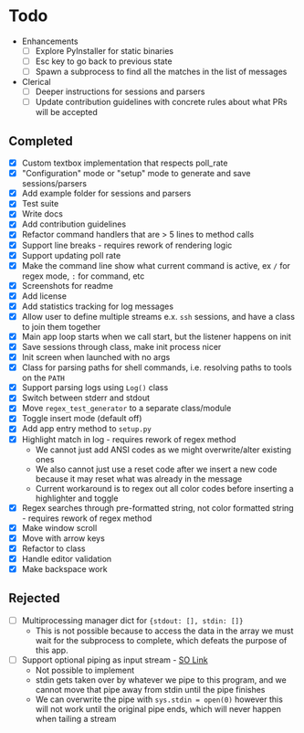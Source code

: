 # Todo

- Enhancements
  - [ ] Explore PyInstaller for static binaries
  - [ ] Esc key to go back to previous state
  - [ ] Spawn a subprocess to find all the matches in the list of messages
- Clerical
  - [ ] Deeper instructions for sessions and parsers
  - [ ] Update contribution guidelines with concrete rules about what PRs will be accepted

## Completed

- [x] Custom textbox implementation that respects poll_rate
- [x] "Configuration" mode or "setup" mode to generate and save sessions/parsers
- [x] Add example folder for sessions and parsers
- [x] Test suite
- [x] Write docs
- [x] Add contribution guidelines
- [x] Refactor command handlers that are > 5 lines to method calls
- [x] Support line breaks - requires rework of rendering logic
- [x] Support updating poll rate
- [x] Make the command line show what current command is active, ex `/` for regex mode, `:` for command, etc
- [x] Screenshots for readme
- [x] Add license
- [x] Add statistics tracking for log messages
- [x] Allow user to define multiple streams e.x. `ssh` sessions, and have a class to join them together
- [x] Main app loop starts when we call start, but the listener happens on init
- [x] Save sessions through class, make init process nicer
- [x] Init screen when launched with no args
- [x] Class for parsing paths for shell commands, i.e. resolving paths to tools on the `PATH`
- [x] Support parsing logs using `Log()` class
- [x] Switch between stderr and stdout
- [x] Move `regex_test_generator` to a separate class/module
- [x] Toggle insert mode (default off)
- [x] Add app entry method to `setup.py`
- [x] Highlight match in log - requires rework of regex method
  - We cannot just add ANSI codes as we might overwrite/alter existing ones
  - We also cannot just use a reset code after we insert a new code because it may reset what was already in the message
  - Current workaround is to regex out all color codes before inserting a highlighter and toggle
- [x] Regex searches through pre-formatted string, not color formatted string - requires rework of regex method
- [x] Make window scroll
- [x] Move with arrow keys
- [x] Refactor to class
- [x] Handle editor validation
- [x] Make backspace work

## Rejected

- [ ] Multiprocessing manager dict for `{stdout: [], stdin: []}`
  - This is not possible because to access the data in the array we must wait for the subprocess to complete, which defeats the purpose of this app.
- [ ] Support optional piping as input stream - [SO Link](https://stackoverflow.com/questions/1450393/how-do-you-read-from-stdin)
  - Not possible to implement
  - stdin gets taken over by whatever we pipe to this program, and we cannot move that pipe away from stdin until the pipe finishes
  - We can overwrite the pipe with `sys.stdin = open(0)` however this will not work until the original pipe ends, which will never happen when tailing a stream
